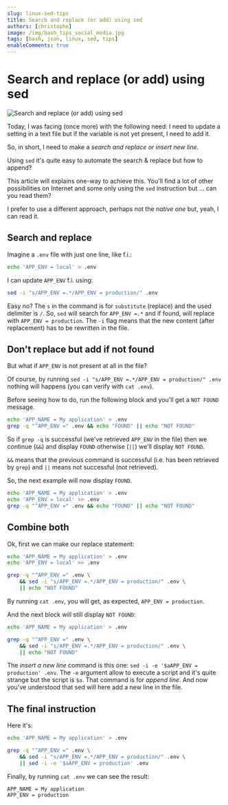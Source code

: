 ```yaml
---
slug: linux-sed-tips
title: Search and replace (or add) using sed
authors: [christophe]
image: /img/bash_tips_social_media.jpg
tags: [bash, json, linux, sed, tips]
enableComments: true
---
```

# Search and replace (or add) using sed

![Search and replace (or add) using sed](/img/bash_tips_header.jpg)

Today, I was facing (once more) with the following need: I need to update a setting in a text file but if the variable is not yet present, I need to add it.

So, in short, I need to make a *search and replace or insert new line*.

Using `sed` it's quite easy to automate the search & replace but how to append?

<!-- truncate -->

This article will explains one-way to achieve this. You'll find a lot of other possibilities on Internet and some only using the `sed` instruction but ... can you read them?

I prefer to use a different approach, perhaps not the *native one* but, yeah, I can read it.

## Search and replace

Imagine a `.env` file with just one line, like f.i.:

```bash
echo 'APP_ENV = local' > .env
```

I can update `APP_ENV` f.i. using:

```bash
sed -i "s/APP_ENV =.*/APP_ENV = production/" .env
```

Easy no? The `s` in the command is for `substitute` (replace) and the used delimiter is `/`. So, `sed` will search for `APP_ENV =.*` and if found, will replace with `APP_ENV = production`. The `-i` flag means that the new content (after replacement) has to be rewritten in the file.

## Don't replace but add if not found

But what if `APP_ENV` is not present at all in the file?

Of course, by running `sed -i "s/APP_ENV =.*/APP_ENV = production/" .env` nothing will happens (you can verify with `cat .env`).

Before seeing how to do, run the following block and you'll get a `NOT FOUND` message.

```bash
echo 'APP_NAME = My application' > .env
grep -q "^APP_ENV =" .env && echo "FOUND" || echo "NOT FOUND"
```

So if `grep -q` is successful (we've retrieved `APP_ENV` in the file) then we continue (`&&`) and display `FOUND` otherwise (`||`) we'll display `NOT FOUND`.

`&&` means that the previous command is successful (i.e. has been retrieved by `grep`) and `||` means not successful (not retrieved).

So, the next example will now display `FOUND`.

```bash
echo 'APP_NAME = My application' > .env
echo 'APP_ENV = local' >> .env
grep -q "^APP_ENV =" .env && echo "FOUND" || echo "NOT FOUND"
```

## Combine both

Ok, first we can make our replace statement:

```bash
echo 'APP_NAME = My application' > .env
echo 'APP_ENV = local' >> .env

grep -q "^APP_ENV =" .env \
    && sed -i "s/APP_ENV =.*/APP_ENV = production/" .env \
    || echo "NOT FOUND"
```

By running `cat .env`, you will get, as expected, `APP_ENV = production`.

And the next block will still display `NOT FOUND`:

```bash
echo 'APP_NAME = My application' > .env

grep -q "^APP_ENV =" .env \
    && sed -i "s/APP_ENV =.*/APP_ENV = production/" .env \
    || echo "NOT FOUND"
```

The *insert a new line* command is this one: `sed -i -e '$aAPP_ENV = production' .env`. The `-e` argument allow to execute a script and it's quite strange but the script is `$a`. That command is for *append line*. And now you've understood that sed will here add a new line in the file.

## The final instruction

Here it's:

```bash
echo 'APP_NAME = My application' > .env

grep -q "^APP_ENV =" .env \
    && sed -i "s/APP_ENV =.*/APP_ENV = production/" .env \
    || sed -i -e '$aAPP_ENV = production' .env
```

Finally, by running `cat .env` we can see the result:

```text
APP_NAME = My application
APP_ENV = production
```
